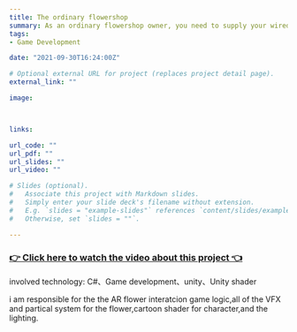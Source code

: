 ```yaml
---
title: The ordinary flowershop
summary: As an ordinary flowershop owner, you need to supply your wired customer with different kinds of flower bouquet. you will find out the customer 's needs in certain ways and cheer them up by giving them the flower! however,by giving the suitable flowers for each customers and cheering them up makes this ordinary flower shop extraordinary! 
tags:
- Game Development

date: "2021-09-30T16:24:00Z"

# Optional external URL for project (replaces project detail page).
external_link: ""

image:



links:

url_code: ""
url_pdf: ""
url_slides: ""
url_video: ""

# Slides (optional).
#   Associate this project with Markdown slides.
#   Simply enter your slide deck's filename without extension.
#   E.g. `slides = "example-slides"` references `content/slides/example-slides.md`.
#   Otherwise, set `slides = ""`.

---
```



### [👉 Click here to watch the video about this project 👈](https://v.youku.com/v_show/id_XNTgyNTY0MDg0NA==.html)


involved technology: C#、Game development、unity、Unity shader


i am responsible for the the AR flower interatcion game logic,all of the VFX and partical system for the flower,cartoon shader for character,and the lighting.
